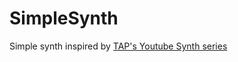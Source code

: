 # SimpleSynth
Simple synth inspired by [TAP's Youtube Synth series](https://www.youtube.com/playlist?list=PLLgJJsrdwhPwJimt5vtHtNmu63OucmPck)
